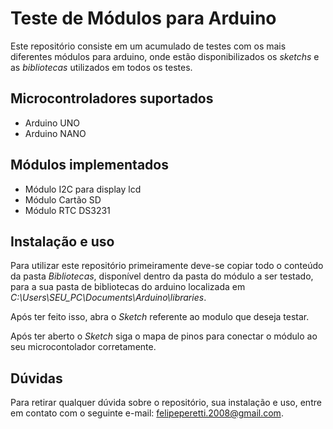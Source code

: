 # Teste de Módulos para Arduino 
Este repositório consiste em um acumulado de testes com os mais diferentes módulos para arduino, onde estão
disponibilizados os _sketchs_ e as _bibliotecas_ utilizados em todos os testes.  
  

## Microcontroladores suportados  
* Arduino UNO  
* Arduino NANO   


## Módulos implementados  
* Módulo I2C para display lcd  
* Módulo Cartão SD
* Módulo RTC DS3231
  

## Instalação e uso  
Para utilizar este repositório primeiramente deve-se copiar todo o conteúdo da pasta _Bibliotecas_, disponível dentro da pasta do módulo a ser testado, para a sua pasta de bibliotecas do arduino localizada em _C:\Users\SEU_PC\Documents\Arduino\libraries_. 
   
Após ter feito isso, abra o _Sketch_ referente ao modulo que deseja testar.  
  
Após ter aberto o _Sketch_ siga o mapa de pinos para conectar o módulo ao seu microcontolador corretamente.
  
  
## Dúvidas 
Para retirar qualquer dúvida sobre o repositório, sua instalação e uso, entre em contato com o seguinte e-mail: <felipeperetti.2008@gmail.com>.    
